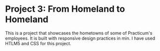 # Project 3: From Homeland to Homeland

This is a project that showcases the hometowns of some of Practicum's employees. It is built with responsive design practices in min. I have used HTLM5 and CSS for this project.
